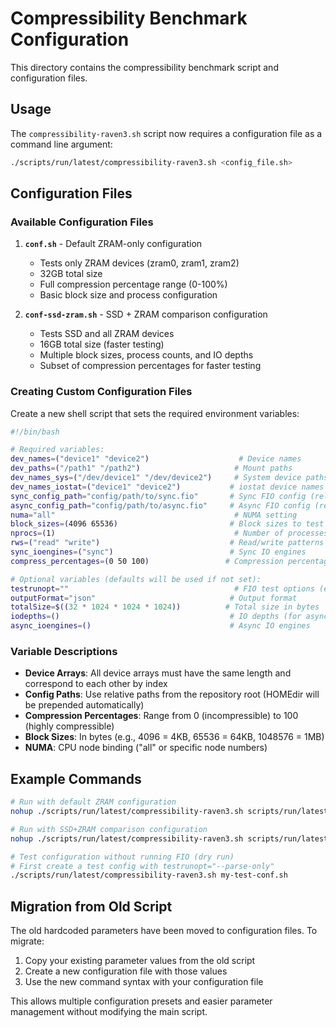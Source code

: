 # Compressibility Benchmark Configuration

This directory contains the compressibility benchmark script and configuration files.

## Usage

The `compressibility-raven3.sh` script now requires a configuration file as a command line argument:

```bash
./scripts/run/latest/compressibility-raven3.sh <config_file.sh>
```

## Configuration Files

### Available Configuration Files

1. **`conf.sh`** - Default ZRAM-only configuration
   - Tests only ZRAM devices (zram0, zram1, zram2) 
   - 32GB total size
   - Full compression percentage range (0-100%)
   - Basic block size and process configuration

2. **`conf-ssd-zram.sh`** - SSD + ZRAM comparison configuration
   - Tests SSD and all ZRAM devices
   - 16GB total size (faster testing)
   - Multiple block sizes, process counts, and IO depths
   - Subset of compression percentages for faster testing

### Creating Custom Configuration Files

Create a new shell script that sets the required environment variables:

```bash
#!/bin/bash

# Required variables:
dev_names=("device1" "device2")                    # Device names
dev_paths=("/path1" "/path2")                     # Mount paths  
dev_names_sys=("/dev/device1" "/dev/device2")     # System device paths
dev_names_iostat=("device1" "device2")           # iostat device names
sync_config_path="config/path/to/sync.fio"       # Sync FIO config (relative to repo root)
async_config_path="config/path/to/async.fio"     # Async FIO config (relative to repo root)
numa="all"                                        # NUMA setting
block_sizes=(4096 65536)                         # Block sizes to test
nprocs=(1)                                        # Number of processes
rws=("read" "write")                             # Read/write patterns
sync_ioengines=("sync")                          # Sync IO engines
compress_percentages=(0 50 100)                 # Compression percentages

# Optional variables (defaults will be used if not set):
testrunopt=""                                     # FIO test options (e.g., "--parse-only")
outputFormat="json"                              # Output format
totalSize=$((32 * 1024 * 1024 * 1024))          # Total size in bytes
iodepths=()                                      # IO depths (for async)
async_ioengines=()                               # Async IO engines
```

### Variable Descriptions

- **Device Arrays**: All device arrays must have the same length and correspond to each other by index
- **Config Paths**: Use relative paths from the repository root (HOMEdir will be prepended automatically)
- **Compression Percentages**: Range from 0 (incompressible) to 100 (highly compressible)
- **Block Sizes**: In bytes (e.g., 4096 = 4KB, 65536 = 64KB, 1048576 = 1MB)
- **NUMA**: CPU node binding ("all" or specific node numbers)

## Example Commands

```bash
# Run with default ZRAM configuration
nohup ./scripts/run/latest/compressibility-raven3.sh scripts/run/latest/conf.sh > data/log.txt 2>&1 &

# Run with SSD+ZRAM comparison configuration  
nohup ./scripts/run/latest/compressibility-raven3.sh scripts/run/latest/conf-ssd-zram.sh > data/log.txt 2>&1 &

# Test configuration without running FIO (dry run)
# First create a test config with testrunopt="--parse-only"
./scripts/run/latest/compressibility-raven3.sh my-test-conf.sh
```

## Migration from Old Script

The old hardcoded parameters have been moved to configuration files. To migrate:

1. Copy your existing parameter values from the old script
2. Create a new configuration file with those values
3. Use the new command syntax with your configuration file

This allows multiple configuration presets and easier parameter management without modifying the main script.
